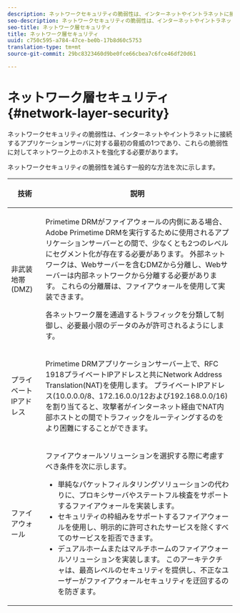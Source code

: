 ```yaml
---
description: ネットワークセキュリティの脆弱性は、インターネットやイントラネットに接続するアプリケーションサーバに対する最初の脅威の1つであり、これらの脆弱性に対してネットワーク上のホストを強化する必要があります。
seo-description: ネットワークセキュリティの脆弱性は、インターネットやイントラネットに接続するアプリケーションサーバに対する最初の脅威の1つであり、これらの脆弱性に対してネットワーク上のホストを強化する必要があります。
seo-title: ネットワーク層セキュリティ
title: ネットワーク層セキュリティ
uuid: c750c595-a784-47ce-be0b-17b8d60c5753
translation-type: tm+mt
source-git-commit: 29bc8323460d9be0fce66cbea7c6fce46df20d61

---
```



# ネットワーク層セキュリティ{#network-layer-security}

ネットワークセキュリティの脆弱性は、インターネットやイントラネットに接続するアプリケーションサーバに対する最初の脅威の1つであり、これらの脆弱性に対してネットワーク上のホストを強化する必要があります。

ネットワークセキュリティの脆弱性を減らす一般的な方法を次に示します。

<table frame="all" colsep="1" rowsep="1" class="+ topic/table adobe-d/table " id="table_djf_lhz_n4"> 
 <thead class="- topic/thead "> 
  <tr rowsep="1" class="- topic/row "> 
   <th colname="1" class="- topic/entry entry"> <p class="- topic/p ">技術 </p> </th> 
   <th colname="2" class="- topic/entry entry"> <p class="- topic/p ">説明 </p> </th> 
  </tr> 
 </thead>
 <tbody class="- topic/tbody "> 
  <tr rowsep="1" class="- topic/row "> 
   <td colname="1" class="- topic/entry "> <p class="- topic/p ">非武装地帯(DMZ) </p> </td> 
   <td colname="2" class="- topic/entry "> <p class="- topic/p ">Primetime DRMがファイアウォールの内側にある場合、Adobe Primetime DRMを実行するために使用されるアプリケーションサーバーとの間で、少なくとも2つのレベルにセグメント化が存在する必要があります。 外部ネットワークは、Webサーバーを含むDMZから分離し、Webサーバーは内部ネットワークから分離する必要があります。 これらの分離層は、ファイアウォールを使用して実装できます。 </p> <p>各ネットワーク層を通過するトラフィックを分類して制御し、必要最小限のデータのみが許可されるようにします。 </p> </td> 
  </tr> 
  <tr rowsep="1" class="- topic/row "> 
   <td colname="1" class="- topic/entry "> <p class="- topic/p ">プライベートIPアドレス </p> </td> 
   <td colname="2" class="- topic/entry "> <p class="- topic/p ">Primetime DRMアプリケーションサーバー上で、RFC 1918プライベートIPアドレスと共にNetwork Address Translation(NAT)を使用します。 プライベートIPアドレス(10.0.0.0/8、172.16.0.0/12および192.168.0.0/16)を割り当てると、攻撃者がインターネット経由でNAT内部ホストとの間でトラフィックをルーティングするのをより困難にすることができます。 </p> </td> 
  </tr> 
  <tr rowsep="0" class="- topic/row "> 
   <td colname="1" class="- topic/entry "> <p class="- topic/p ">ファイアウォール </p> </td> 
   <td colname="2" class="- topic/entry "> <p class="- topic/p ">ファイアウォールソリューションを選択する際に考慮すべき条件を次に示します。 </p> <p class="- topic/p "> 
     <ul class="- topic/ul " id="ul_wjf_lhz_n4"> 
      <li class="- topic/li " id="li_A620D0B635384590BA7804F9720D04D0">単純なパケットフィルタリングソリューションの代わりに、プロキシサーバやステートフル検査をサポートするファイアウォールを実装します。 </li> 
      <li class="- topic/li " id="li_3E4F814A30C047539185C23F4F57C282">セキュリティの枠組みをサポートするファイアウォールを使用し、明示的に許可されたサービスを除くすべてのサービスを拒否できます。 </li> 
      <li class="- topic/li " id="li_96160B3F14C4425397F017AF93FABE32">デュアルホームまたはマルチホームのファイアウォールソリューションを実装します。 このアーキテクチャは、最高レベルのセキュリティを提供し、不正なユーザーがファイアウォールセキュリティを迂回するのを防ぎます。 </li> 
     </ul> </p> </td> 
  </tr> 
 </tbody> 
</table>

